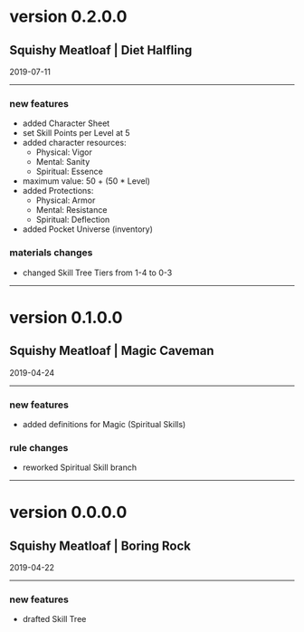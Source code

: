 # version 0.2.0.0

## Squishy Meatloaf | Diet Halfling

2019-07-11

---
### new features

- added Character Sheet
- set Skill Points per Level at 5
- added character resources:
  - Physical: Vigor
  - Mental: Sanity
  - Spiritual: Essence
- maximum value: 50 + (50 * Level)
- added Protections:
  - Physical: Armor
  - Mental: Resistance
  - Spiritual: Deflection
- added Pocket Universe (inventory)

### materials changes

- changed Skill Tree Tiers from 1-4 to 0-3

---
# version 0.1.0.0

## Squishy Meatloaf | Magic Caveman

2019-04-24

---
### new features

- added definitions for Magic (Spiritual Skills)

### rule changes

- reworked Spiritual Skill branch

---
# version 0.0.0.0

## Squishy Meatloaf | Boring Rock

2019-04-22

---
### new features

- drafted Skill Tree
